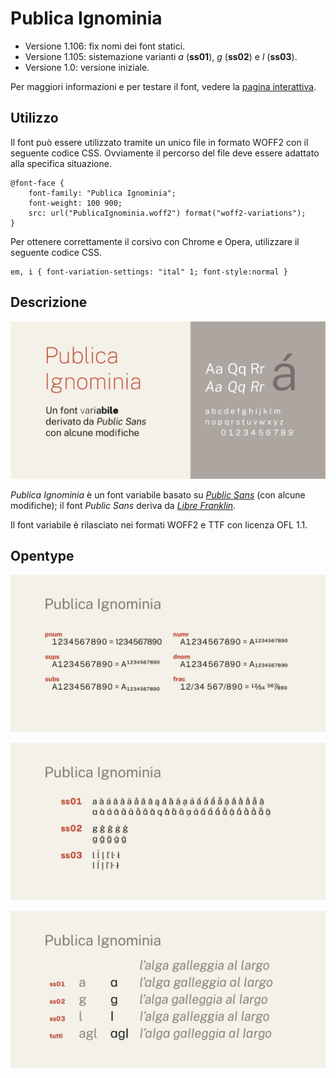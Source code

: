 # Publica Ignominia
- Versione 1.106: fix nomi dei font statici.
- Versione 1.105: sistemazione varianti _a_ (__ss01__), _g_ (__ss02__) e _l_ (__ss03__).
- Versione 1.0: versione iniziale.

Per maggiori informazioni e per testare il font, vedere la [pagina interattiva](https://m-casanova.github.io/PublicaIgnominia/).

## Utilizzo
Il font può essere utilizzato tramite un unico file in formato WOFF2 con il seguente codice CSS. Ovviamente il percorso del file deve essere adattato alla specifica situazione.

    @font-face {
        font-family: "Publica Ignominia";
        font-weight: 100 900;
        src: url("PublicaIgnominia.woff2") format("woff2-variations");
    }

Per ottenere correttamente il corsivo con Chrome e Opera, utilizzare il seguente codice CSS.

    em, i { font-variation-settings: "ital" 1; font-style:normal }

## Descrizione
![image](images/publicaignominia1.jpg)

_Publica Ignominia_ è un font variabile basato su _[Public Sans](https://github.com/uswds/public-sans)_ (con alcune modifiche); il font _Public Sans_ deriva da _[Libre Franklin](https://github.com/impallari/Libre-Franklin)_.

Il font variabile è rilasciato nei formati WOFF2 e TTF con licenza OFL 1.1.

## Opentype

![image](images/publicaignominia2.jpg)

![image](images/publicaignominia4.jpg)

![image](images/publicaignominia3.jpg)
